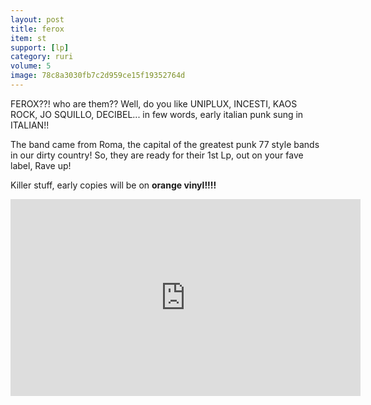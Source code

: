 ```yaml
---
layout: post
title: ferox 
item: st
support: [lp]
category: ruri
volume: 5
image: 78c8a3030fb7c2d959ce15f19352764d
---
```


FEROX??! who are them?? Well, do you like UNIPLUX, INCESTI, KAOS ROCK, JO SQUILLO, DECIBEL... in few words, early italian punk sung in ITALIAN!!

The band came from Roma, the capital of the greatest punk 77 style bands in our dirty country!
So, they are ready for their 1st Lp, out on your fave label, Rave up! 

Killer stuff, early copies will be on **orange vinyl!!!!**

<iframe width="560" height="315" src="https://www.youtube.com/embed/sBOhsMZibog" title="YouTube video player" frameborder="0" allow="accelerometer; autoplay; clipboard-write; encrypted-media; gyroscope; picture-in-picture" allowfullscreen></iframe>
